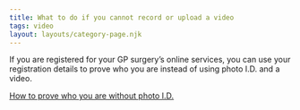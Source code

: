```yaml
---
title: What to do if you cannot record or upload a video
tags: video
layout: layouts/category-page.njk
---
```

If you are registered for your GP surgery’s online services, you can use your registration details to prove who you are instead of using photo I.D. and a video.

[How to prove who you are without photo I.D.](# "How to prove who you are without photo I.D.")

